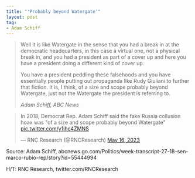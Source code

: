 ```yaml
---
title: "'Probably beyond Watergate'"
layout: post
tag:
- Adam Schiff
---
```


> Well it is like Watergate in the sense that you had a break in at the democratic headquarters, in this case a virtual one, not a physical break in, and you had a president as part of a cover up and here you have a president doing a different kind of cover up.
>
> You have a president peddling these falsehoods and you have essentially people putting out propaganda like Rudy Giuliani to further that fiction. It is, I think, of a size and scope probably beyond Watergate, just not the Watergate the president is referring to.
>
> <cite>Adam Schiff, ABC News</cite>


<blockquote class="twitter-tweet"><p lang="en" dir="ltr">In 2018, Democrat Rep. Adam Schiff said the fake Russia collusion hoax was &quot;of a size and scope probably beyond Watergate&quot; <a href="https://t.co/y1ihc4ZMNS">pic.twitter.com/y1ihc4ZMNS</a></p>&mdash; RNC Research (@RNCResearch) <a href="https://twitter.com/RNCResearch/status/1658487427076624393?ref_src=twsrc%5Etfw">May 16, 2023</a></blockquote> <script async src="https://platform.twitter.com/widgets.js" charset="utf-8"></script>

Source: Adam Schiff, abcnews.go.com/Politics/week-transcript-27-18-sen-marco-rubio-rep/story?id=55444994

H/T: RNC Research, twitter.com/RNCResearch
